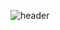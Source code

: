 ![header](https://capsule-render.vercel.app/api?type=rounded&color=auto&height=300&section=header&text=pjnw1236%20github&fontSize=90&animation=scaleIn)
